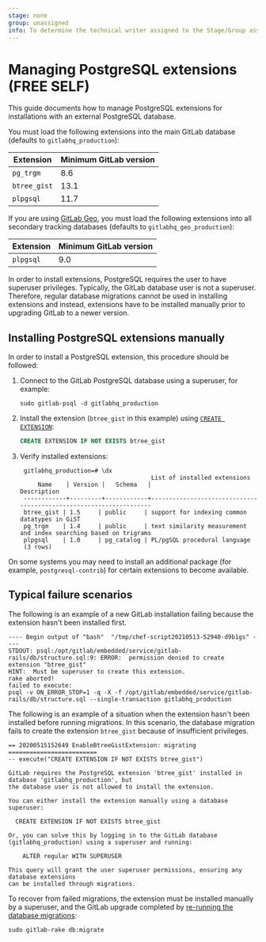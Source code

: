 ```yaml
---
stage: none
group: unassigned
info: To determine the technical writer assigned to the Stage/Group associated with this page, see https://about.gitlab.com/handbook/engineering/ux/technical-writing/#assignments
---
```


# Managing PostgreSQL extensions **(FREE SELF)**

This guide documents how to manage PostgreSQL extensions for installations with an external
PostgreSQL database.

You must load the following extensions into the main GitLab database (defaults to `gitlabhq_production`):

| Extension    | Minimum GitLab version |
|--------------|------------------------|
| `pg_trgm`    | 8.6                    |
| `btree_gist` | 13.1                   |
| `plpgsql`    | 11.7                   |

If you are using [GitLab Geo](https://about.gitlab.com/solutions/geo/), you must load the following
extensions into all secondary tracking databases (defaults to `gitlabhq_geo_production`):

| Extension    | Minimum GitLab version |
|--------------|------------------------|
| `plpgsql`    | 9.0                    |

In order to install extensions, PostgreSQL requires the user to have superuser privileges.
Typically, the GitLab database user is not a superuser. Therefore, regular database migrations
cannot be used in installing extensions and instead, extensions have to be installed manually
prior to upgrading GitLab to a newer version.

## Installing PostgreSQL extensions manually

In order to install a PostgreSQL extension, this procedure should be followed:

1. Connect to the GitLab PostgreSQL database using a superuser, for example:

   ```shell
   sudo gitlab-psql -d gitlabhq_production
   ```

1. Install the extension (`btree_gist` in this example) using [`CREATE EXTENSION`](https://www.postgresql.org/docs/11/sql-createextension.html):

   ```sql
   CREATE EXTENSION IF NOT EXISTS btree_gist
   ```

1. Verify installed extensions:

   ```shell
    gitlabhq_production=# \dx
                                        List of installed extensions
        Name    | Version |   Schema   |                            Description
    ------------+---------+------------+-------------------------------------------------------------------
    btree_gist | 1.5     | public     | support for indexing common datatypes in GiST
    pg_trgm    | 1.4     | public     | text similarity measurement and index searching based on trigrams
    plpgsql    | 1.0     | pg_catalog | PL/pgSQL procedural language
    (3 rows)
   ```

On some systems you may need to install an additional package (for example,
`postgresql-contrib`) for certain extensions to become available.

## Typical failure scenarios

The following is an example of a new GitLab installation failing because the extension hasn't been
installed first.

```shell
---- Begin output of "bash"  "/tmp/chef-script20210513-52940-d9b1gs" ----
STDOUT: psql:/opt/gitlab/embedded/service/gitlab-rails/db/structure.sql:9: ERROR:  permission denied to create extension "btree_gist"
HINT:  Must be superuser to create this extension.
rake aborted!
failed to execute:
psql -v ON_ERROR_STOP=1 -q -X -f /opt/gitlab/embedded/service/gitlab-rails/db/structure.sql --single-transaction gitlabhq_production
```

The following is an example of a situation when the extension hasn't been installed before running migrations.
In this scenario, the database migration fails to create the extension `btree_gist` because of insufficient
privileges.

```shell
== 20200515152649 EnableBtreeGistExtension: migrating =========================
-- execute("CREATE EXTENSION IF NOT EXISTS btree_gist")

GitLab requires the PostgreSQL extension 'btree_gist' installed in database 'gitlabhq_production', but
the database user is not allowed to install the extension.

You can either install the extension manually using a database superuser:

  CREATE EXTENSION IF NOT EXISTS btree_gist

Or, you can solve this by logging in to the GitLab database (gitlabhq_production) using a superuser and running:

    ALTER regular WITH SUPERUSER

This query will grant the user superuser permissions, ensuring any database extensions
can be installed through migrations.
```

To recover from failed migrations, the extension must be installed manually by a superuser, and the
GitLab upgrade completed by [re-running the database migrations](../administration/raketasks/maintenance.md#run-incomplete-database-migrations):

```shell
sudo gitlab-rake db:migrate
```
